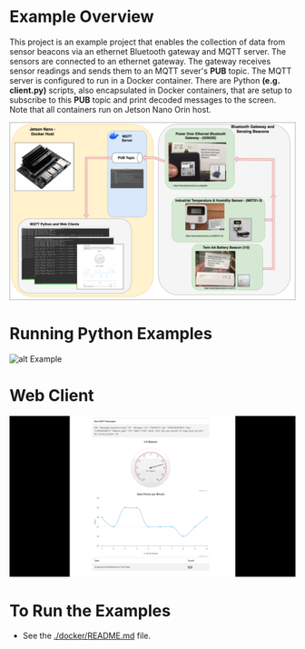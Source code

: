 # Example Overview
This project is an example project that enables the collection of data from 
sensor beacons via an ethernet Bluetooth gateway and MQTT server. The sensors 
are connected to an ethernet gateway. The gateway receives sensor readings 
and sends them to an MQTT sever's <b>PUB</b> topic. The MQTT server is 
configured to run in a Docker container. There are Python <b>(e.g. client.py)</b> 
scripts, also encapsulated in Docker containers, that are setup to 
subscribe to this <b>PUB</b> topic and print decoded 
messages to the screen. Note that all containers run on Jetson Nano Orin host.

![alt Intro](https://github.com/redsofa/beacon_test/blob/aarch64/beacon_test.png)


# Running Python Examples

![alt Example](https://github.com/redsofa/beacon_test/blob/main/beacon_test.gif)


# Web Client

![alt Web Client](https://github.com/redsofa/beacon_test/blob/aarch64/updating.gif)


# To Run the Examples

* See the [./docker/README.md](./docker/README.md) file.


